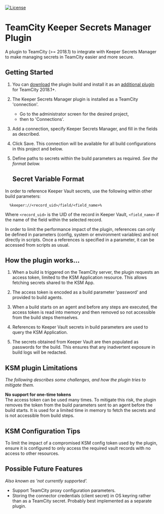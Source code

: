 [![License](https://img.shields.io/badge/License-MIT-green.svg)](https://opensource.org/licenses/MIT)

# TeamCity Keeper Secrets Manager Plugin

A plugin to TeamCity (>= 2018.1) to integrate with Keeper Secrets Manager to make managing secrets in TeamCity easier and more secure.

## Getting Started

1. You can [download](https://github.com/keeper-security/secrets-manager-teamcity/releases) the plugin build and install it as an [additional plugin](https://confluence.jetbrains.com/display/TCDL/Installing+Additional+Plugins) for TeamCity 2018.1+.
2. The Keeper Secrets Manager plugin is installed as a TeamCity 'connection'.
   + Go to the administrator screen for the desired project,
   + then to 'Connections'.
3. Add a connection, specify Keeper Secrets Manager, and fill in the fields as described.
4. Click Save. This connection will be available for all build configurations in this project and below.
5. Define paths to secrets within the build parameters as required.
   _See the format below._

    ## Secret Variable Format

In order to reference Keeper Vault secrets, use the following within other build parameters:

```
  %keeper://<record_uid>/field/<field_name>%
```

Where `<record_uid>` is the UID of the record in Keeper Vault, `<field_name>` if the name of the field within the selected record.

In order to limit the performance impact of the plugin, references can only be defined in parameters (config, system or environment variables) and not directly in scripts. Once a references is specified in a parameter, it can be accessed from scripts as usual.

## How the plugin works...

1. When a build is triggered on the TeamCity server, the plugin requests an access token, limited to the KSM Application resource. This allows fetching secrets shared to the KSM App.
   
2. The access token is encoded as a build parameter 'password' and provided to build agents.

3. When a build starts on an agent and before any steps are executed, the access token is read into memory and then removed so not accessible from the build steps themselves.
   
4. References to Keeper Vault secrets in build parameters are used to query the KSM Application.
    
5. The secrets obtained from Keeper Vault are then populated as passwords for the build. This ensures that any inadvertent exposure in build logs will be redacted.
   

## KSM plugin Limitations

_The following describes some challenges, and how the plugin tries to mitigate them._

**No support for one-time tokens**  
The access token can be used many times. To mitigate this risk, the plugin removes the token from the build parameters sent to an agent before the build starts. It is used for a limited time in memory to fetch the secrets and is not accessible from build steps.

## KSM Configuration Tips

To limit the impact of a compromised KSM config token used by the plugin, ensure it is configured to only access the required vault records with no access to other resources.

## Possible Future Features

_Also known as 'not currently supported'._

* Support TeamCity proxy configuration parameters.
* Storing the connector credentials (client secret) in OS keyring rather than as a TeamCity secret. Probably best implemented as a separate plugin.
